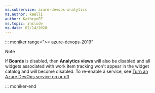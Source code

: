 ```yaml
---
ms.subservice: azure-devops-analytics
ms.author: kaelli
author: KathrynEE
ms.topic: include
ms.date: 07/14/2020
---
```



::: moniker range=">= azure-devops-2019"  

> [!NOTE]  
> If **Boards** is disabled, then **Analytics views** will also be disabled and all widgets associated with work item tracking won't appear in the widget catalog and will become disabled. To re-enable a service, see [Turn an Azure DevOps service on or off](../../organizations/settings/set-services.md).  

::: moniker-end